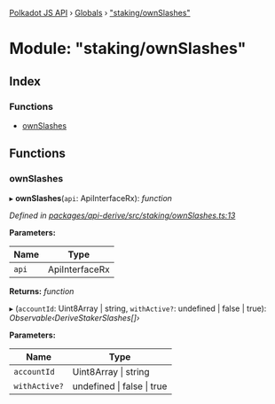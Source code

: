 [Polkadot JS API](../README.md) › [Globals](../globals.md) › ["staking/ownSlashes"](_staking_ownslashes_.md)

# Module: "staking/ownSlashes"

## Index

### Functions

* [ownSlashes](_staking_ownslashes_.md#ownslashes)

## Functions

###  ownSlashes

▸ **ownSlashes**(`api`: ApiInterfaceRx): *function*

*Defined in [packages/api-derive/src/staking/ownSlashes.ts:13](https://github.com/polkadot-js/api/blob/8c949bb3df/packages/api-derive/src/staking/ownSlashes.ts#L13)*

**Parameters:**

Name | Type |
------ | ------ |
`api` | ApiInterfaceRx |

**Returns:** *function*

▸ (`accountId`: Uint8Array | string, `withActive?`: undefined | false | true): *Observable‹DeriveStakerSlashes[]›*

**Parameters:**

Name | Type |
------ | ------ |
`accountId` | Uint8Array &#124; string |
`withActive?` | undefined &#124; false &#124; true |
